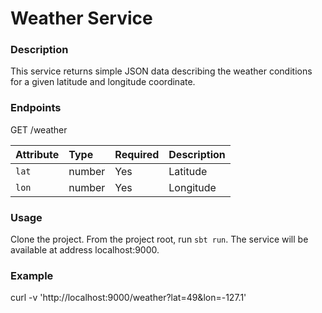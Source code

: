 # Weather Service

### Description
This service returns simple JSON data describing the weather conditions for a given latitude and longitude coordinate.

### Endpoints
GET /weather

| Attribute                | Type     | Required               | Description           |
|:-------------------------|:---------|:-----------------------|:----------------------|
| `lat`                    | number |  Yes | Latitude |
| `lon`                    | number |  Yes | Longitude |

### Usage
Clone the project. From the project root, run ```sbt run```. The service will be available at address localhost:9000.

### Example
curl -v 'http://localhost:9000/weather?lat=49&lon=-127.1'

